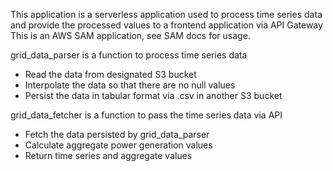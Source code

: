 This application is a serverless application used to process time series data and provide the processed values to a frontend application via API Gateway
This is an AWS SAM application, see SAM docs for usage.

grid_data_parser is a function to process time series data
- Read the data from designated S3 bucket
- Interpolate the data so that there are no null values
- Persist the data in tabular format via .csv in another S3 bucket

grid_data_fetcher is a function to pass the time series data via API 
- Fetch the data persisted by grid_data_parser
- Calculate aggregate power generation values
- Return time series and aggregate values